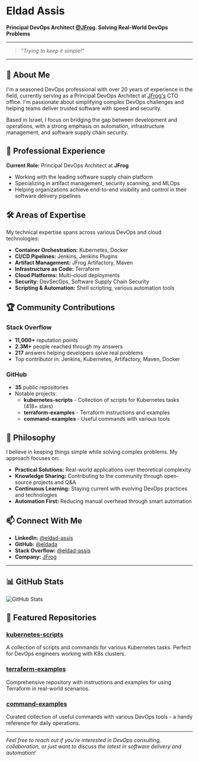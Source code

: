 # Eldad Assis

**Principal DevOps Architect [@JFrog](https://jfrog.com). Solving Real-World DevOps Problems**

---
> *"Trying to keep it simple!"*
---

## 🚀 About Me

I'm a seasoned DevOps professional with over 20 years of experience in the field, currently serving as a Principal DevOps Architect at [JFrog's](https://jfrog.com) CTO office. I'm passionate about simplifying complex DevOps challenges and helping teams deliver trusted software with speed and security.

Based in Israel, I focus on bridging the gap between development and operations, with a strong emphasis on automation, infrastructure management, and software supply chain security.

## 💼 Professional Experience

**Current Role:** Principal DevOps Architect at **JFrog**
- Working with the leading software supply chain platform
- Specializing in artifact management, security scanning, and MLOps
- Helping organizations achieve end-to-end visibility and control in their software delivery pipelines

## 🛠️ Areas of Expertise

My technical expertise spans across various DevOps and cloud technologies:

- **Container Orchestration:** Kubernetes, Docker
- **CI/CD Pipelines:** Jenkins, Jenkins Plugins  
- **Artifact Management:** JFrog Artifactory, Maven
- **Infrastructure as Code:** Terraform
- **Cloud Platforms:** Multi-cloud deployments
- **Security:** DevSecOps, Software Supply Chain Security
- **Scripting & Automation:** Shell scripting, various automation tools

## 🏆 Community Contributions

### Stack Overflow
- **11,000+** reputation points
- **2.3M+** people reached through my answers
- **217** answers helping developers solve real problems
- Top contributor in: Jenkins, Kubernetes, Artifactory, Maven, Docker

### GitHub
- **35** public repositories
- Notable projects:
  - **kubernetes-scripts** - Collection of scripts for Kubernetes tasks (418+ stars)
  - **terraform-examples** - Terraform instructions and examples
  - **command-examples** - Useful commands with various tools

## 🎯 Philosophy

I believe in keeping things simple while solving complex problems. My approach focuses on:
- **Practical Solutions:** Real-world applications over theoretical complexity
- **Knowledge Sharing:** Contributing to the community through open-source projects and Q&A
- **Continuous Learning:** Staying current with evolving DevOps practices and technologies
- **Automation First:** Reducing manual overhead through smart automation

## 📫 Connect With Me

- **LinkedIn:** [@eldad-assis](https://www.linkedin.com/in/eldad-assis-4b67084/)
- **GitHub:** [@eldada](https://github.com/eldada)
- **Stack Overflow:** [@eldad-assis](https://stackoverflow.com/users/1300730/eldad-assis)
- **Company:** [JFrog](https://jfrog.com)

---

## 📊 GitHub Stats

![GitHub Stats](https://github-readme-stats.vercel.app/api?username=eldada&show_icons=true&theme=default)

## 🌟 Featured Repositories

### [kubernetes-scripts](https://github.com/eldada/kubernetes-scripts)
A collection of scripts and commands for various Kubernetes tasks. Perfect for DevOps engineers working with K8s clusters.

### [terraform-examples](https://github.com/eldada/terraform-examples) 
Comprehensive repository with instructions and examples for using Terraform in real-world scenarios.

### [command-examples](https://github.com/eldada/command-examples)
Curated collection of useful commands with various DevOps tools - a handy reference for daily operations.

---

*Feel free to reach out if you're interested in DevOps consulting, collaboration, or just want to discuss the latest in software delivery and automation!*

